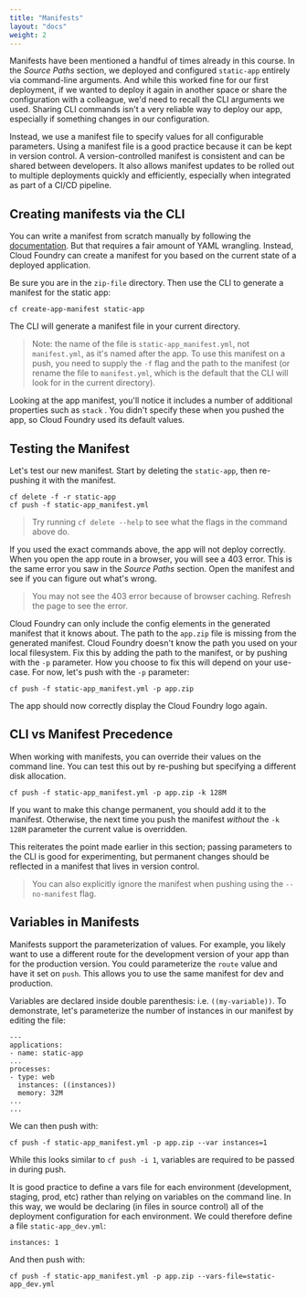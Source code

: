 ```yaml
---
title: "Manifests"
layout: "docs"
weight: 2
---
```


Manifests have been mentioned a handful of times already in this course. In the *Source Paths* section, we deployed and configured `static-app` entirely via command-line arguments. And while this worked fine for our first deployment, if we wanted to deploy it again in another space or share the configuration with a colleague, we'd need to recall the CLI arguments we used. Sharing CLI commands isn't a very reliable way to deploy our app, especially if something changes in our configuration.

Instead, we use a manifest file to specify values for all configurable parameters. Using a manifest file is a good practice because it can be kept in version control. A version-controlled manifest is consistent and can be shared between developers. It also allows manifest updates to be rolled out to multiple deployments quickly and efficiently, especially when integrated as part of a CI/CD pipeline.

## Creating manifests via the CLI

You can write a manifest from scratch manually by following the [documentation](https://docs.cloudfoundry.org/devguide/deploy-apps/manifest-attributes.html). But that requires a fair amount of YAML wrangling. Instead, Cloud Foundry can create a manifest for you based on the current state of a deployed application. 

Be sure you are in the `zip-file` directory.
Then use the CLI to generate a manifest for the static app:

```
cf create-app-manifest static-app
```

The CLI will generate a manifest file in your current directory.

> Note: the name of the file is `static-app_manifest.yml`, not `manifest.yml`, as it's named after the app. To use this manifest on a push, you need to supply the `-f` flag and the path to the manifest (or rename the file to `manifest.yml`, which is the default that the CLI will look for in the current directory).

Looking at the app manifest, you'll notice it includes a number of additional properties such as `stack` . You didn't specify these when you pushed the app, so Cloud Foundry used its default values.

## Testing the Manifest

Let's test our new manifest. Start by deleting the `static-app`, then re-pushing it with the manifest.

```
cf delete -f -r static-app
cf push -f static-app_manifest.yml 
```

> Try running `cf delete --help` to see what the flags in the command above do.

If you used the exact commands above, the app will not deploy correctly. When you open the app route in a browser, you will see a 403 error. This is the same error you saw in the *Source Paths* section. Open the manifest and see if you can figure out what's wrong.

> You may not see the 403 error because of browser caching. Refresh the page to see the error.

Cloud Foundry can only include the config elements in the generated manifest that it knows about. The path to the `app.zip` file is missing from the generated manifest. Cloud Foundry doesn't know the path you used on your local filesystem. Fix this by adding the path to the manifest, or by pushing with the `-p` parameter. How you choose to fix this will depend on your use-case. For now, let's push with the `-p` parameter:

```
cf push -f static-app_manifest.yml -p app.zip
```

The app should now correctly display the Cloud Foundry logo again.

## CLI vs Manifest Precedence


When working with manifests, you can override their values on the command line. You can test this out by re-pushing but specifying a different disk allocation.

```
cf push -f static-app_manifest.yml -p app.zip -k 128M
```

If you want to make this change permanent, you should add it to the manifest. Otherwise, the next time you push the manifest _without_ the `-k 128M` parameter the current value is overridden.

This reiterates the point made earlier in this section; passing parameters to the CLI is good for experimenting, but permanent changes should be reflected in a manifest that lives in version control.

> You can also explicitly ignore the manifest when pushing using the `--no-manifest` flag.

## Variables in Manifests

Manifests support the parameterization of values. For example, you likely want to use a different route for the development version of your app than for the production version. You could parameterize the `route` value and have it set on `push`. This allows you to use the same manifest for dev and production. 

Variables are declared inside double parenthesis: i.e. `((my-variable))`. To demonstrate, let's parameterize the number of instances in our manifest by editing the file:

```
---
applications:
- name: static-app
...
processes:
- type: web
  instances: ((instances))
  memory: 32M
...
...  
```

We can then push with:

```
cf push -f static-app_manifest.yml -p app.zip --var instances=1
```

While this looks similar to `cf push -i 1`, variables are required to be passed in during push. 

It is good practice to define a vars file for each environment (development, staging, prod, etc) rather than relying on variables on the command line. In this way, we would be declaring (in files in source control) all of the deployment configuration for each environment. We could therefore define a file `static-app_dev.yml`:

```
instances: 1
```

And then push with:

```
cf push -f static-app_manifest.yml -p app.zip --vars-file=static-app_dev.yml
```
